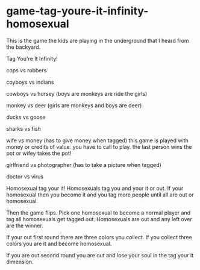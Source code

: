 # game-tag-youre-it-infinity-homosexual
This is the game the kids are playing in the underground that I heard from the backyard.

Tag You're It Infinity!

cops vs robbers

coyboys vs indians

cowboys vs horsey (boys are monkeys are ride the girls)

monkey vs deer (girls are monkeys and boys are deer)

ducks vs goose

sharks vs fish 

wife vs money (has to give money when tagged)
this game is played with money or credits of value. you have to call to play. the last person wins the pot or wifey takes the pot!

girlfriend vs photographer (has to take a picture when tagged)

doctor vs virus

Homosexual tag your it! Homosexuals tag you and your it or out. If your homosexual then you become it and you tag more people until all are out or homosexual.

Then the game flips. Pick one homosexual to become a normal player and tag all homosexuals get tagged out. Homosexuals are out and any left over are the winner.

If your out first round there are three colors you collect. If you collect three colors you are it and become homosexual.

If you are out second round you are out and lose your soul in the tag your it dimension.
